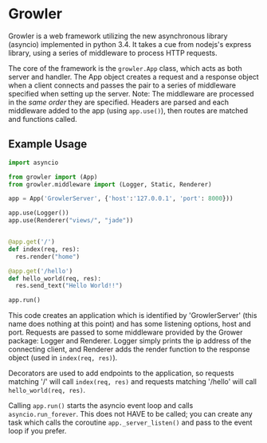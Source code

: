 # Growler

Growler is a web framework utilizing the new asynchronous library (asyncio)
implemented in python 3.4. It takes a cue from nodejs's express library, using
a series of middleware to process HTTP requests.

The core of the framework is the `growler.App` class, which acts as both server and handler.
The App object creates a request and a response object when a client connects and passes the pair to a series of middleware specified when setting up the server. Note: The middleware are processed in the _same order_ they are specified. Headers are parsed and each middleware added to the app (using `app.use()`), then routes are matched and functions called.

## Example Usage

```python
import asyncio

from growler import (App)
from growler.middleware import (Logger, Static, Renderer)

app = App('GrowlerServer', {'host':'127.0.0.1', 'port': 8000}))

app.use(Logger())
app.use(Renderer("views/", "jade"))


@app.get('/')
def index(req, res):
  res.render("home")

@app.get('/hello')
def hello_world(req, res):
  res.send_text("Hello World!!")

app.run()
```

This code creates an application which is identified by 'GrowlerServer' (this name does nothing at this point) and has some listening options, host and port. Requests are passed to some middleware provided by the Grower package: Logger and Renderer. Logger simply prints the ip address of the connecting client, and Renderer adds the render function to the response object (used in `index(req, res)`).

Decorators are used to add endpoints to the application, so requests matching '/' will call `index(req, res)` and requests matching '/hello' will call `hello_world(req, res)`.

Calling `app.run()` starts the asyncio event loop and calls `asyncio.run_forever`. This does not HAVE to be called; you can create any task which calls the coroutine `app._server_listen()` and pass to the event loop if you prefer.
